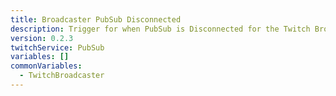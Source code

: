 ```yaml
---
title: Broadcaster PubSub Disconnected
description: Trigger for when PubSub is Disconnected for the Twitch Broadcaster
version: 0.2.3
twitchService: PubSub
variables: []
commonVariables:
  - TwitchBroadcaster
---
```

